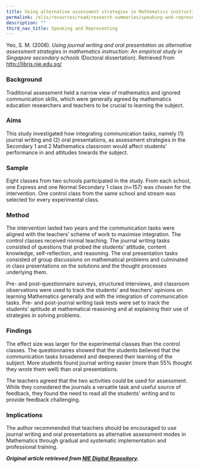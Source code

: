 ```yaml
---
title: Using alternative assessment strategies in Mathematics instruction
permalink: /elis/resources/read/research-summaries/speaking-and-representing/alternative-assessment-strategies/
description: ""
third_nav_title: Speaking and Representing
---
```

Yeo, S. M. (2008). _Using journal writing and oral presentation as alternative assessment strategies in mathematics instruction: An empirical study in Singapore secondary schools_ (Doctoral dissertation). Retrieved from http://libris.nie.edu.sg/

### Background

Traditional assessment held a narrow view of mathematics and ignored communication skills, which were generally agreed by mathematics education researchers and teachers to be crucial to learning the subject.

### Aims

This study investigated how integrating communication tasks, namely (1) journal writing and (2) oral presentations, as assessment strategies in the Secondary 1 and 2 Mathematics classroom would affect students’ performance in and attitudes towards the subject.

### Sample

Eight classes from two schools participated in the study. From each school, one Express and one Normal Secondary 1 class (n=157) was chosen for the intervention. One control class from the same school and stream was selected for every experimental class.

### Method

The intervention lasted two years and the communication tasks were aligned with the teachers’ scheme of work to maximise integration. The control classes received normal teaching. The journal writing tasks consisted of questions that probed the students’ attitude, content knowledge, self-reflection, and reasoning. The oral presentation tasks consisted of group discussions on mathematical problems and culminated in class presentations on the solutions and the thought processes underlying them.

Pre- and post-questionnaire surveys, structured interviews, and classroom observations were used to track the students’ and teachers’ opinions on learning Mathematics generally and with the integration of communication tasks. Pre- and post-journal writing task tests were set to track the students’ aptitude at mathematical reasoning and at explaining their use of strategies in solving problems.

### Findings

The effect size was larger for the experimental classes than the control classes. The questionnaires showed that the students believed that the communication tasks broadened and deepened their learning of the subject. More students found journal writing easier (more than 55% thought they wrote them well) than oral presentations.

The teachers agreed that the two activities could be used for assessment. While they considered the journals a versatile task and useful source of feedback, they found the need to read all the students’ writing and to provide feedback challenging.

### Implications

The author recommended that teachers should be encouraged to use journal writing and oral presentations as alternative assessment modes in Mathematics through gradual and systematic implementation and professional training.

**_Original article retrieved from [NIE Digital Repository](https://repository.nie.edu.sg/)._**
